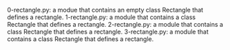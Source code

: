 0-rectangle.py: a modue that contains an empty class Rectangle that defines a rectangle.
1-rectangle.py: a module that contains a class Rectangle that defines a rectangle.
2-rectangle.py: a module that contains a class Rectangle that defines a rectangle.
3-rectangle.py: a module that contains a class Rectangle that defines a rectangle.
